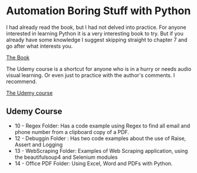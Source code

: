# Automation Boring Stuff with Python

I had already read the book, but I had not delved into practice. For anyone interested in learning Python it is a very interesting book to try. But if you already have some knowledge I suggest skipping straight to chapter 7 and go after what interests you.

[The Book](https://automatetheboringstuff.com/)

The Udemy course is a shortcut for anyone who is in a hurry or needs audio visual learning. Or even just to practice with the author's comments. I recommend.

[The Udemy course](https://www.udemy.com/course/automate/)

## Udemy Course

* 10 - Regex Folder: Has a code example using Regex to find all email and phone number from a clipboard copy of a PDF.
* 12 - Debuggin Folder : Has two code examples about the use of Raise, Assert and Logging
* 13 - WebScraping Folder: Examples of Web Scraping application, using the beautifulsoup4 and Selenium modules
* 14 - Office PDF Folder: Using Excel, Word and PDFs with Python.